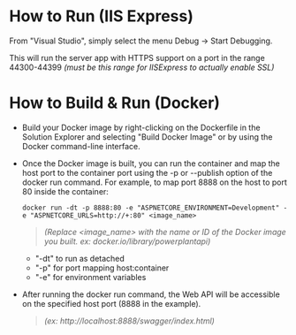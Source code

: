 # How to Run (IIS Express)

From "Visual Studio", simply select the menu Debug -> Start Debugging.

This will run the server app with HTTPS support on a port in the range 44300-44399 *(must be this range for IISExpress to actually enable SSL)*

# How to Build & Run (Docker)

* Build your Docker image by right-clicking on the Dockerfile in the Solution Explorer and selecting "Build Docker Image" or by using the Docker command-line interface.

* Once the Docker image is built, you can run the container and map the host port to the container port using the -p or --publish option of the docker run command. For example, to map port 8888 on the host to port 80 inside the container:

  `docker run -dt -p 8888:80 -e "ASPNETCORE_ENVIRONMENT=Development" -e "ASPNETCORE_URLS=http://+:80" <image_name>`
  >*(Replace <image_name> with the name or ID of the Docker image you built. ex: docker.io/library/powerplantapi)*
  * "-dt" to run as detached
  * "-p" for port mapping host:container
  * "-e" for environment variables

* After running the docker run command, the Web API will be accessible on the specified host port (8888 in the example).
  >*(ex: http://localhost:8888/swagger/index.html)*
